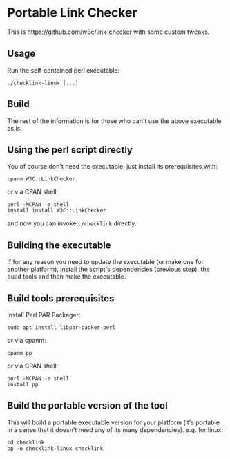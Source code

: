 # Portable Link Checker

This is https://github.com/w3c/link-checker with some custom tweaks.



## Usage

Run the self-contained perl executable:

```
./checklink-linux [...]
```



## Build

The rest of the information is for those who can't use the above executable as is.


## Using the perl script directly

You of course don't need the executable, just install its prerequisites with:

```
cpanm W3C::LinkChecker
```

or via CPAN shell:

```
perl -MCPAN -e shell
install install W3C::LinkChecker
```

and now you can invoke `./checklink` directly.


## Building the executable

If for any reason you need to update the executable (or make one for another platform), install the script's dependencies (previous step), the build tools and then make the executable.

## Build tools prerequisites

Install Perl PAR Packager:

```
sudo apt install libpar-packer-perl
```

or via cpanm:

```
cpanm pp
```

or via CPAN shell:

```
perl -MCPAN -e shell
install pp
```

## Build the portable version of the tool

This will build a portable executable version for your platform (it's portable in a sense that it doesn't need any of its many dependencies). e.g. for linux:

```
cd checklink
pp -o checklink-linux checklink
```

